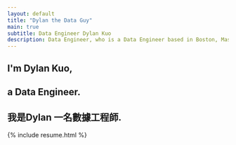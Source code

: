```yaml
---
layout: default
title: "Dylan the Data Guy"
main: true
subtitle: Data Engineer Dylan Kuo
description: Data Engineer, who is a Data Engineer based in Boston, Massachusetts.
---
```

<div class="intro-animation">
<section class="explanation">
    <h1 class="intro">
    I'm Dylan Kuo,
    </h1>
    <h1 class="intro">a Data Engineer.
    </h1>
    <h2 class="intro">我是Dylan 一名數據工程師.</h2>
</section>
</div>
{% include resume.html %}
